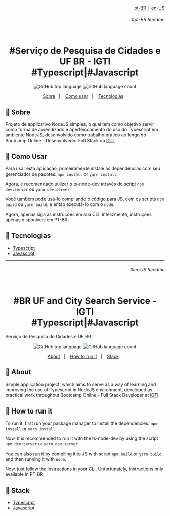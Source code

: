 <p align="right">
  <a align="right" href="#pt-BR-Readme">pt-BR</a>&nbsp;|&nbsp;
  <a href="#en-US-Readme">en-US</a>
 </p>
<h6 align="right">#pt-BR Readme</h6>
<h1 align="center">
  <br>#Serviço de Pesquisa de Cidades e UF BR - IGTI<br/>
  #Typescript|#Javascript
</h1>

<p align="center">
  <img alt="GitHub top language" src="https://img.shields.io/github/languages/top/aleszilagyi/igti_br_city_search_challenge?style=flat-square">
  <img alt="GitHub language count" src="https://img.shields.io/github/languages/count/aleszilagyi/igti_br_city_search_challenge?style=flat-square">
</p>

<p align="center">
  <a href="#bookmark-sobre">Sobre</a>&nbsp;&nbsp;&nbsp;|&nbsp;&nbsp;&nbsp;
  <a href="#speech_balloon-como">Como usar</a>&nbsp;&nbsp;&nbsp;|&nbsp;&nbsp;&nbsp;
  <a href="#computer-tecnologias">Tecnologias</a>&nbsp;&nbsp;&nbsp;
</p>

## :bookmark: Sobre

Projeto de applicativo NodeJS simples, o qual tem como objetivo servir como forma de aprendizado e aperfeiçoamento do uso do Typescript em ambiente NodeJS, desenvolvido como trabalho prático ao longo do Bootcamp Online - Desenvolvedor Full Stack da [IGTI](https://www.igti.com.br/).

## :speech_balloon: Como Usar

Para usar esta aplicação, primeiramente instale as dependências com seu gerenciador de pacotes: `npm install` or `yarn install`.

Agora, é recomendado utilizar o ts-node-dev através do script `npm dev:server` ou `yarn dev:server`

Você também pode usá-lo compilando o código para JS, com os scripts `npm build` ou `yarn build`, e então executá-lo com o `node`.

Agora, apenas siga as instruções em sua CLI. Infelizmente, instruções apenas disponíveis em PT-BR.

## :rocket: Tecnologias

- [Typescript](https://www.typescriptlang.org/)
- [Javascript](https://developer.mozilla.org/en-US/docs/Web/JavaScript)

<hr></hr>
<h6 align="right">#en-US Readme</h6>

<h1 align="center">
  <br>#BR UF and City Search Service - IGTI<br/>
  #Typescript|#Javascript
</h1>Serviço de Pesquisa de Cidades e UF BR

<p align="center">
  <img alt="GitHub top language" src="https://img.shields.io/github/languages/top/aleszilagyi/igti_br_city_search_challenge?style=flat-square">
  <img alt="GitHub language count" src="https://img.shields.io/github/languages/count/aleszilagyi/igti_br_city_search_challenge?style=flat-square">
</p>

<p align="center">
  <a href="#bookmark-about">About</a>&nbsp;&nbsp;&nbsp;|&nbsp;&nbsp;&nbsp;
  <a href="speech_balloon-how">How to run it</a>&nbsp;&nbsp;&nbsp;|&nbsp;&nbsp;&nbsp;
  <a href="#rocket-stack">Stack</a>&nbsp;&nbsp;&nbsp;
</p>

## :bookmark: About

Simple application project, which aims to serve as a way of learning and improving the use of Typescript in NodeJS environment, developed as practical work throughout Bootcamp Online - Full Stack Developer at [IGTI](https://www.igti.com.br/).

## :speech_balloon: How to run it

To run it, first run your package manager to install the dependencies: `npm install` or `yarn install`.

Now, it is recommended to run it with the ts-node-dev by using the script `npm dev:server` or `yarn dev:server`

You can also run it by compiling it to JS with script `npm build` or `yarn build`, and then running it with `node`.

Now, just follow the instructions in your CLI. Unfortunately, instructions only available in PT-BR.

## :rocket: Stack

- [Typescript](https://www.typescriptlang.org/)
- [Javascript](https://developer.mozilla.org/en-US/docs/Web/JavaScript)
